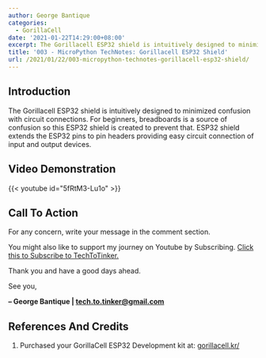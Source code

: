 ```yaml
---
author: George Bantique
categories:
  - GorillaCell
date: '2021-01-22T14:29:00+08:00'
excerpt: The Gorillacell ESP32 shield is intuitively designed to minimized confusion with circuit connections. For beginners, breadboards is a source of confusion so this ESP32 shield is created to prevent that. ESP32 shield extends the ESP32 pins to pin headers providing easy circuit connection of input and output devices.
title: '003 - MicroPython TechNotes: Gorillacell ESP32 Shield'
url: /2021/01/22/003-micropython-technotes-gorillacell-esp32-shield/
---
```


## **Introduction**
The Gorillacell ESP32 shield is intuitively designed to minimized confusion with circuit connections. For beginners, breadboards is a source of confusion so this ESP32 shield is created to prevent that. ESP32 shield extends the ESP32 pins to pin headers providing easy circuit connection of input and output devices.

## **Video Demonstration**
{{< youtube id="5fRtM3-Lu1o" >}}

## **Call To Action**
For any concern, write your message in the comment section.

You might also like to support my journey on Youtube by Subscribing. [Click this to Subscribe to TechToTinker.](https://www.youtube.com/c/TechToTinker?sub_confirmation=1)

Thank you and have a good days ahead.

See you,

**– George Bantique | tech.to.tinker@gmail.com**

## **References And Credits**
1. Purchased your GorillaCell ESP32 Development kit at: [gorillacell.kr/](http://gorillacell.kr/)

